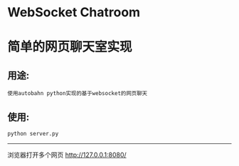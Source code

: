 # WebSocket Chatroom
简单的网页聊天室实现
====================

用途:
----
    使用autobahn python实现的基于websocket的网页聊天

使用:
----

```python
python server.py
```

----
浏览器打开多个网页 http://127.0.0.1:8080/